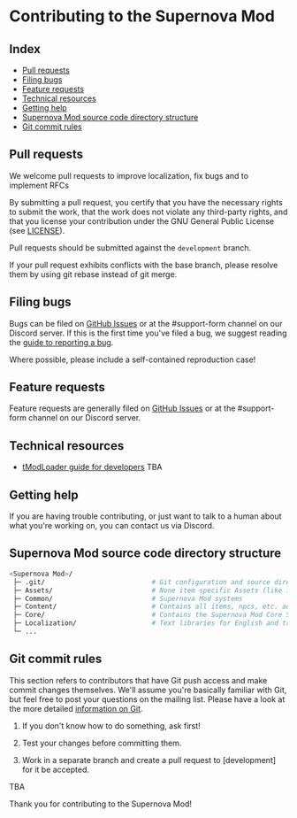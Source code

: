 ﻿# Contributing to the Supernova Mod

## Index

* [Pull requests](#pull-requests)
* [Filing bugs](#filing-bugs)
* [Feature requests](#feature-requests)
* [Technical resources](#technical-resources)
* [Getting help](#getting-help)
* [Supernova Mod source code directory structure](#supernova-mod-source-code-directory-structure)
* [Git commit rules](#git-commit-rules)

## Pull requests

We welcome pull requests to improve localization, fix bugs and to implement RFCs

By submitting a pull request, you certify that you have the necessary rights to submit the work, that the work does not violate any third-party rights, and that you license your contribution under the GNU General Public License (see [LICENSE](./LICENSE)).

Pull requests should be submitted against the `development` branch.

If your pull request exhibits conflicts with the base branch, please resolve them by using git rebase instead of git merge.


## Filing bugs

Bugs can be filed on [GitHub Issues](https://github.com/php/php-src/issues/new/choose) or at the #support-form channel on our Discord server.
If this is the first time you've filed a bug, we suggest reading the [guide to reporting a bug](https://bugs.php.net/how-to-report.php).

Where possible, please include a self-contained reproduction case!


## Feature requests

Feature requests are generally filed on [GitHub Issues](https://github.com/php/php-src/issues/new/choose) or at the #support-form channel on our Discord server.

## Technical resources

 * [tModLoader guide for developers](https://github.com/tModLoader/tModLoader/wiki/tModLoader-guide-for-developers)
 TBA

## Getting help

If you are having trouble contributing, or just want to talk to a human
about what you're working on, you can contact us via Discord.

## Supernova Mod source code directory structure

```bash
<Supernova Mod>/
 ├─ .git/                           # Git configuration and source directory
 ├─ Assets/                         # None item specific Assets (like images, shaders, etc.)
 ├─ Common/                         # Supernova Mod systems
 ├─ Content/                        # Contains all items, npcs, etc. added to the Supernova Mod
 ├─ Core/                           # Contains the Supernova Mod Core SDK (helper classes)
 ├─ Localization/                   # Text libraries for English and translations of the English version 
 └─ ...
```

## Git commit rules

This section refers to contributors that have Git push access and make commit
changes themselves. We'll assume you're basically familiar with Git, but feel
free to post your questions on the mailing list. Please have a look at the more
detailed [information on Git](https://git-scm.com/).

1. If you don't know how to do something, ask first!

2. Test your changes before committing them.

3. Work in a separate branch and create a pull request to [development] for it be accepted.

TBA

Thank you for contributing to the Supernova Mod!